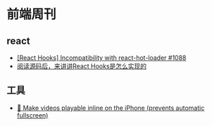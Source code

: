 # 前端周刊

## react

* [[React Hooks] Incompatibility with react-hot-loader #1088](https://github.com/gaearon/react-hot-loader/issues/1088)
* [阅读源码后，来讲讲React Hooks是怎么实现的](https://juejin.cn/post/6844903704437456909#heading-0)

## 工具

* [📱 Make videos playable inline on the iPhone (prevents automatic fullscreen)](https://github.com/fregante/iphone-inline-video)
